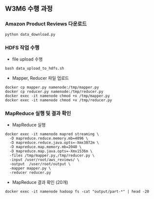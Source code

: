 ## W3M6 수행 과정

### Amazon Product Reviews 다운로드
``` shell
python data_download.py
```

### HDFS 작업 수행
- file upload 수행
``` shell
bash data_upload_to_hdfs.sh
```
- Mapper, Reducer 파일 업로드
``` shell
docker cp mapper.py namenode:/tmp/mapper.py
docker cp reducer.py namenode:/tmp/reducer.py
docker exec -it namenode chmod +x /tmp/mapper.py
docker exec -it namenode chmod +x /tmp/reducer.py
```

### MapReduce 실행 및 결과 확인
- MapReduce 실행
``` shell
docker exec -it namenode mapred streaming \
  -D mapreduce.reduce.memory.mb=4096 \
  -D mapreduce.reduce.java.opts=-Xmx3072m \
  -D mapreduce.map.memory.mb=2048 \
  -D mapreduce.map.java.opts=-Xmx1536m \
  -files /tmp/mapper.py,/tmp/reducer.py \
  -input /user/root/aws_reviews/ \
  -output  /user/root/output \
  -mapper mapper.py \
  -reducer reducer.py
```
- MapReduce 결과 확인 (20개)
``` shell
docker exec -it namenode hadoop fs -cat "output/part-*" | head -20
```